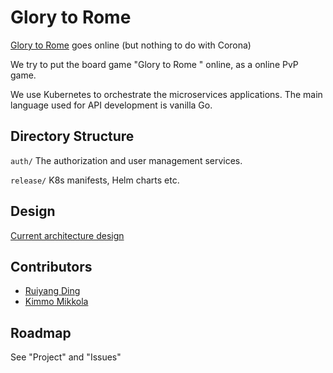 # Glory to Rome

[Glory to Rome](https://boardgamegeek.com/boardgame/19857/glory-rome) goes online (but nothing to do with Corona)

We try to put the board game "Glory to Rome " online, as a online PvP game.

 We use Kubernetes to orchestrate the microservices applications. The main language used for API development is vanilla Go.

## Directory Structure 

`auth/` The authorization and user management services.

`release/` K8s manifests, Helm charts etc.

## Design

[Current architecture design](https://drive.google.com/file/d/1r7aQRaVWHmnnz4kutK_3TWdyuGJKDdjd/view?usp=sharing)

## Contributors

* [Ruiyang Ding](https://github.com/JohnDing1995)
* [Kimmo Mikkola](https://github.com/qikiqi)

## Roadmap

See "Project" and "Issues"
